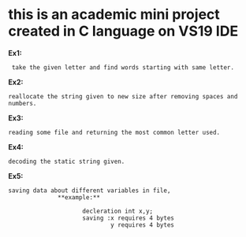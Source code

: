 # this is an academic mini project created in C language on VS19 IDE

__Ex1:__

     take the given letter and find words starting with same letter.
__Ex2:__

    reallocate the string given to new size after removing spaces and numbers.
__Ex3:__

    reading some file and returning the most common letter used.
__Ex4:__

    decoding the static string given.
__Ex5:__

    saving data about different variables in file,
                  **example:**
                  
                         decleration int x,y;
                         saving :x requires 4 bytes
                                 y requires 4 bytes

